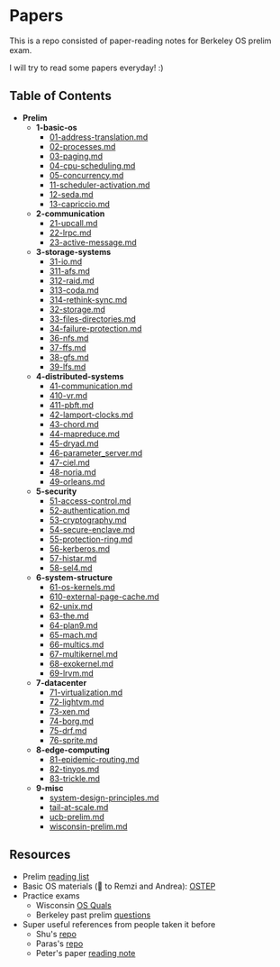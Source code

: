 # Papers

This is a repo consisted of paper-reading notes for Berkeley OS prelim exam. 

I will try to read some papers everyday! :)

## Table of Contents
* __Prelim__
   * __1\-basic\-os__
     * [01\-address\-translation.md](1-basic-os/01-address-translation.md)
     * [02\-processes.md](1-basic-os/02-processes.md)
     * [03\-paging.md](1-basic-os/03-paging.md)
     * [04\-cpu\-scheduling.md](1-basic-os/04-cpu-scheduling.md)
     * [05\-concurrency.md](1-basic-os/05-concurrency.md)
     * [11\-scheduler\-activation.md](1-basic-os/11-scheduler-activation.md)
     * [12\-seda.md](1-basic-os/12-seda.md)
     * [13\-capriccio.md](1-basic-os/13-capriccio.md)
   * __2\-communication__
     * [21\-upcall.md](2-communication/21-upcall.md)
     * [22\-lrpc.md](2-communication/22-lrpc.md)
     * [23\-active\-message.md](2-communication/23-active-message.md)
   * __3\-storage\-systems__
     * [31\-io.md](3-storage-systems/31-io.md)
     * [311\-afs.md](3-storage-systems/311-afs.md)
     * [312\-raid.md](3-storage-systems/312-raid.md)
     * [313\-coda.md](3-storage-systems/313-coda.md)
     * [314\-rethink\-sync.md](3-storage-systems/314-rethink-sync.md)
     * [32\-storage.md](3-storage-systems/32-storage.md)
     * [33\-files\-directories.md](3-storage-systems/33-files-directories.md)
     * [34\-failure\-protection.md](3-storage-systems/34-failure-protection.md)
     * [36\-nfs.md](3-storage-systems/36-nfs.md)
     * [37\-ffs.md](3-storage-systems/37-ffs.md)
     * [38\-gfs.md](3-storage-systems/38-gfs.md)
     * [39\-lfs.md](3-storage-systems/39-lfs.md)
   * __4\-distributed\-systems__
     * [41\-communication.md](4-distributed-systems/41-communication.md)
     * [410\-vr.md](4-distributed-systems/410-vr.md)
     * [411\-pbft.md](4-distributed-systems/411-pbft.md)
     * [42\-lamport\-clocks.md](4-distributed-systems/42-lamport-clocks.md)
     * [43\-chord.md](4-distributed-systems/43-chord.md)
     * [44\-mapreduce.md](4-distributed-systems/44-mapreduce.md)
     * [45\-dryad.md](4-distributed-systems/45-dryad.md)
     * [46\-parameter\_server.md](4-distributed-systems/46-parameter_server.md)
     * [47\-ciel.md](4-distributed-systems/47-ciel.md)
     * [48\-noria.md](4-distributed-systems/48-noria.md)
     * [49\-orleans.md](4-distributed-systems/49-orleans.md)
   * __5\-security__
     * [51\-access\-control.md](5-security/51-access-control.md)
     * [52\-authentication.md](5-security/52-authentication.md)
     * [53\-cryptography.md](5-security/53-cryptography.md)
     * [54\-secure\-enclave.md](5-security/54-secure-enclave.md)
     * [55\-protection\-ring.md](5-security/55-protection-ring.md)
     * [56\-kerberos.md](5-security/56-kerberos.md)
     * [57\-histar.md](5-security/57-histar.md)
     * [58\-sel4.md](5-security/58-sel4.md)
   * __6\-system\-structure__
     * [61\-os\-kernels.md](6-system-structure/61-os-kernels.md)
     * [610\-external\-page\-cache.md](6-system-structure/610-external-page-cache.md)
     * [62\-unix.md](6-system-structure/62-unix.md)
     * [63\-the.md](6-system-structure/63-the.md)
     * [64\-plan9.md](6-system-structure/64-plan9.md)
     * [65\-mach.md](6-system-structure/65-mach.md)
     * [66\-multics.md](6-system-structure/66-multics.md)
     * [67\-multikernel.md](6-system-structure/67-multikernel.md)
     * [68\-exokernel.md](6-system-structure/68-exokernel.md)
     * [69\-lrvm.md](6-system-structure/69-lrvm.md)
   * __7\-datacenter__
     * [71\-virtualization.md](7-datacenter/71-virtualization.md)
     * [72\-lightvm.md](7-datacenter/72-lightvm.md)
     * [73\-xen.md](7-datacenter/73-xen.md)
     * [74\-borg.md](7-datacenter/74-borg.md)
     * [75\-drf.md](7-datacenter/75-drf.md)
     * [76\-sprite.md](7-datacenter/76-sprite.md)
   * __8\-edge\-computing__
     * [81\-epidemic\-routing.md](8-edge-computing/81-epidemic-routing.md)
     * [82\-tinyos.md](8-edge-computing/82-tinyos.md)
     * [83\-trickle.md](8-edge-computing/83-trickle.md)
   * __9\-misc__
     * [system\-design\-principles.md](9-misc/system-design-principles.md)
     * [tail\-at\-scale.md](9-misc/tail-at-scale.md)
     * [ucb\-prelim.md](9-misc/ucb-prelim.md)
     * [wisconsin\-prelim.md](9-misc/wisconsin-prelim.md)

## Resources
* Prelim [reading list](https://ucbosprelim.samkumar.org/reading.html)
* Basic OS materials (🙌 to Remzi and Andrea): [OSTEP](https://pages.cs.wisc.edu/~remzi/OSTEP/)
* Practice exams
    *  Wisconsin [OS Quals](https://www.cs.wisc.edu/operating-systems-quals/)
    *  Berkeley past prelim [questions](https://www2.eecs.berkeley.edu/Protected/Grads/CS/Prelims/osqu.html)
* Super useful references from people taken it before 
    *  Shu's [repo](https://github.com/lynnliu030/os-prelim)
    *  Paras's [repo](https://github.com/parasj/papers)
    *  Peter's paper [reading note](https://pschafhalter.com/blog) 
